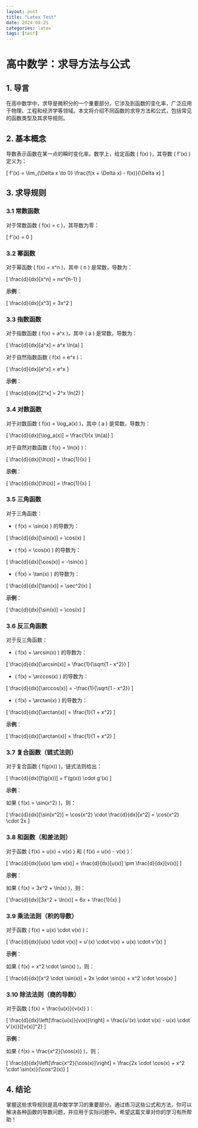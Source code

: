 ```yaml
---
layout: post
title: "Latex Test"
date: 2024-08-25
categories: latex
tags: [test]
---
```


# 高中数学：求导方法与公式

## 1. 导言

在高中数学中，求导是微积分的一个重要部分。它涉及到函数的变化率，广泛应用于物理、工程和经济学等领域。本文将介绍不同函数的求导方法和公式，包括常见的函数类型及其求导规则。

## 2. 基本概念

导数表示函数在某一点的瞬时变化率。数学上，给定函数 \( f(x) \)，其导数 \( f'(x) \) 定义为：

\[
f'(x) = \lim_{\Delta x \to 0} \frac{f(x + \Delta x) - f(x)}{\Delta x}
\]

## 3. 求导规则

### 3.1 常数函数

对于常数函数 \( f(x) = c \)，其导数为零：

\[
f'(x) = 0
\]

### 3.2 幂函数

对于幂函数 \( f(x) = x^n \)，其中 \( n \) 是常数，导数为：

\[
\frac{d}{dx}[x^n] = nx^{n-1}
\]

**示例**：

\[
\frac{d}{dx}[x^3] = 3x^2
\]

### 3.3 指数函数

对于指数函数 \( f(x) = a^x \)，其中 \( a \) 是常数，导数为：

\[
\frac{d}{dx}[a^x] = a^x \ln(a)
\]

对于自然指数函数 \( f(x) = e^x \)：

\[
\frac{d}{dx}[e^x] = e^x
\]

**示例**：

\[
\frac{d}{dx}[2^x] = 2^x \ln(2)
\]

### 3.4 对数函数

对于对数函数 \( f(x) = \log_a(x) \)，其中 \( a \) 是常数，导数为：

\[
\frac{d}{dx}[\log_a(x)] = \frac{1}{x \ln(a)}
\]

对于自然对数函数 \( f(x) = \ln(x) \)：

\[
\frac{d}{dx}[\ln(x)] = \frac{1}{x}
\]

**示例**：

\[
\frac{d}{dx}[\ln(x)] = \frac{1}{x}
\]

### 3.5 三角函数

对于三角函数：

- \( f(x) = \sin(x) \) 的导数为：

\[
\frac{d}{dx}[\sin(x)] = \cos(x)
\]

- \( f(x) = \cos(x) \) 的导数为：

\[
\frac{d}{dx}[\cos(x)] = -\sin(x)
\]

- \( f(x) = \tan(x) \) 的导数为：

\[
\frac{d}{dx}[\tan(x)] = \sec^2(x)
\]

**示例**：

\[
\frac{d}{dx}[\sin(x)] = \cos(x)
\]

### 3.6 反三角函数

对于反三角函数：

- \( f(x) = \arcsin(x) \) 的导数为：

\[
\frac{d}{dx}[\arcsin(x)] = \frac{1}{\sqrt{1 - x^2}}
\]

- \( f(x) = \arccos(x) \) 的导数为：

\[
\frac{d}{dx}[\arccos(x)] = -\frac{1}{\sqrt{1 - x^2}}
\]

- \( f(x) = \arctan(x) \) 的导数为：

\[
\frac{d}{dx}[\arctan(x)] = \frac{1}{1 + x^2}
\]

**示例**：

\[
\frac{d}{dx}[\arctan(x)] = \frac{1}{1 + x^2}
\]

### 3.7 复合函数（链式法则）

对于复合函数 \( f(g(x)) \)，链式法则给出：

\[
\frac{d}{dx}[f(g(x))] = f'(g(x)) \cdot g'(x)
\]

**示例**：

如果 \( f(x) = \sin(x^2) \)，则：

\[
\frac{d}{dx}[\sin(x^2)] = \cos(x^2) \cdot \frac{d}{dx}[x^2] = \cos(x^2) \cdot 2x
\]

### 3.8 和函数（和差法则）

对于函数 \( f(x) = u(x) + v(x) \) 和 \( f(x) = u(x) - v(x) \)：

\[
\frac{d}{dx}[u(x) \pm v(x)] = \frac{d}{dx}[u(x)] \pm \frac{d}{dx}[v(x)]
\]

**示例**：

如果 \( f(x) = 3x^2 + \ln(x) \)，则：

\[
\frac{d}{dx}[3x^2 + \ln(x)] = 6x + \frac{1}{x}
\]

### 3.9 乘法法则（积的导数）

对于函数 \( f(x) = u(x) \cdot v(x) \)：

\[
\frac{d}{dx}[u(x) \cdot v(x)] = u'(x) \cdot v(x) + u(x) \cdot v'(x)
\]

**示例**：

如果 \( f(x) = x^2 \cdot \sin(x) \)，则：

\[
\frac{d}{dx}[x^2 \cdot \sin(x)] = 2x \cdot \sin(x) + x^2 \cdot \cos(x)
\]

### 3.10 除法法则（商的导数）

对于函数 \( f(x) = \frac{u(x)}{v(x)} \)：

\[
\frac{d}{dx}\left[\frac{u(x)}{v(x)}\right] = \frac{u'(x) \cdot v(x) - u(x) \cdot v'(x)}{[v(x)]^2}
\]

**示例**：

如果 \( f(x) = \frac{x^2}{\cos(x)} \)，则：

\[
\frac{d}{dx}\left[\frac{x^2}{\cos(x)}\right] = \frac{2x \cdot \cos(x) + x^2 \cdot \sin(x)}{\cos^2(x)}
\]

## 4. 结论

掌握这些求导规则是高中数学学习的重要部分。通过练习这些公式和方法，你可以解决各种函数的导数问题，并应用于实际问题中。希望这篇文章对你的学习有所帮助！
